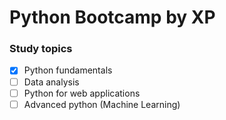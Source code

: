 # Python Bootcamp by XP

###  Study topics  

- [x]  Python fundamentals
- [ ]  Data analysis
- [ ]  Python for web applications 
- [ ]  Advanced python (Machine Learning)
